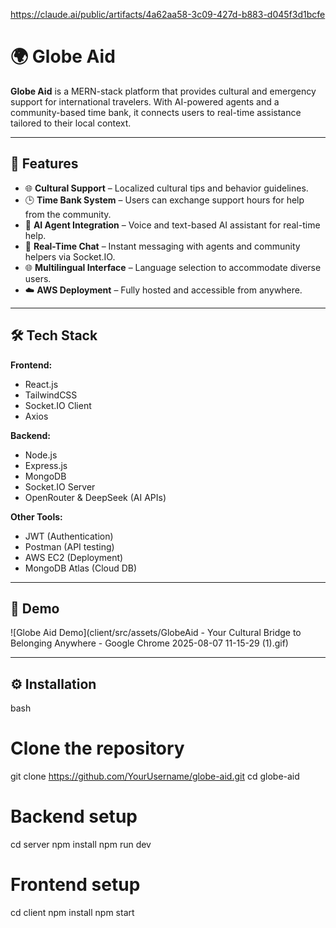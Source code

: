https://claude.ai/public/artifacts/4a62aa58-3c09-427d-b883-d045f3d1bcfe
# 🌍 Globe Aid

**Globe Aid** is a MERN-stack platform that provides cultural and emergency support for international travelers. With AI-powered agents and a community-based time bank, it connects users to real-time assistance tailored to their local context.

---

## 🚀 Features

- 🌐 **Cultural Support** – Localized cultural tips and behavior guidelines.
- 🕒 **Time Bank System** – Users can exchange support hours for help from the community.
- 🧠 **AI Agent Integration** – Voice and text-based AI assistant for real-time help.
- 💬 **Real-Time Chat** – Instant messaging with agents and community helpers via Socket.IO.
- 🌐 **Multilingual Interface** – Language selection to accommodate diverse users.
- ☁️ **AWS Deployment** – Fully hosted and accessible from anywhere.

---

## 🛠️ Tech Stack

**Frontend:**
- React.js
- TailwindCSS
- Socket.IO Client
- Axios

**Backend:**
- Node.js
- Express.js
- MongoDB
- Socket.IO Server
- OpenRouter & DeepSeek (AI APIs)

**Other Tools:**
- JWT (Authentication)
- Postman (API testing)
- AWS EC2 (Deployment)
- MongoDB Atlas (Cloud DB)

---

## 🎥 Demo

![Globe Aid Demo](client/src/assets/GlobeAid - Your Cultural Bridge to Belonging Anywhere - Google Chrome 2025-08-07 11-15-29 (1).gif)


---

## ⚙️ Installation

bash
# Clone the repository
git clone https://github.com/YourUsername/globe-aid.git
cd globe-aid

# Backend setup
cd server
npm install
npm run dev

# Frontend setup
cd client
npm install
npm start

